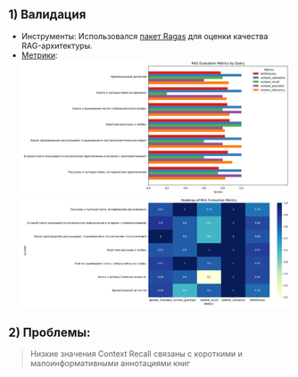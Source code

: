 ## 1) Валидация
- Инструменты: Использовался [пакет Ragas](https://habr.com/ru/articles/787940/) для оценки качества RAG-архитектуры.
- [Метрики](../validation.ipynb):
![Изображение](../images/RAG_metric.png)
![Изображение](../images/metriс.png)
## 2) Проблемы:
> Низкие значения Context Recall связаны с короткими и малоинформативными аннотациями книг
